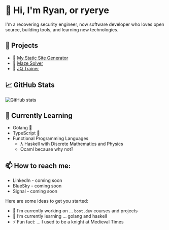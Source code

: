 # 👋 Hi, I'm Ryan, or ryerye

I'm a recovering security engineer, now software developer who loves open source, building tools, and learning new technologies.

## 🔭 Projects
- 🚀 [My Static Site Generator](https://github.com/gingerknight/static_site_generator)
- 🧩 [Maze Solver](https://github.com/gingerknight/maze_solver)
- 🎒 [JQ Trainer](https://github.com/gingerknight/jq_trainer)

## 📈 GitHub Stats
![GitHub stats](https://github-readme-stats.vercel.app/api?username=gingerknight&show_icons=true&theme=radical)

## 🌱 Currently Learning
- Golang 🐹
- TypeScript 🔷
- Functional Programming Languages
  - λ Haskell with Discrete Mathematics and Physics
  - Ocaml because why not?

## 📫 How to reach me:
- LinkedIn - coming soon
- BlueSky - coming soon
- Signal - coming soon

Here are some ideas to get you started:

- 🔭 I’m currently working on ... `boot.dev` courses and projects
- 🌱 I’m currently learning ... golang and haskell
- ⚡ Fun fact: ... I used to be a knight at Medieval Times

